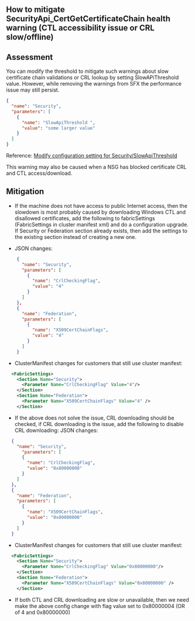 ## How to mitigate SecurityApi_CertGetCertificateChain health warning (CTL accessibility issue or CRL slow/offline)

## Assessment
You can modify the threshold to mitigate such warnings about slow certificate chain validations or CRL lookup by setting SlowAPiThreshold value.  However, while removing the warnings from SFX the performance issue may still persist.

```json
{
  "name": "Security",
  "parameters": [
    {
      "name": "SlowApiThreshold ",
      "value": "some larger value"
    }
  ]
}
```

Reference: [Modify configuration setting for Security/SlowApiThreshold](https://github.com/Microsoft/service-fabric/issues/48)

This warning may also be caused when a NSG has blocked certificate CRL and CTL access/download.

## Mitigation
  * If the machine does not have access to public Internet access, then the slowdown is most probably caused by downloading Windows CTL and disallowed certificates, add the following to fabricSettings (FabricSettings in cluster manifest xml) and do a configuration upgrade. If Security or Federation section already exists, then add the settings to the existing section instead of creating a new one.

  * JSON changes:
```json
    {
      "name": "Security",
      "parameters": [
        {
          "name": "CrlCheckingFlag",
          "value": "4"
        }
      ]
    }, 
    {
      "name": "Federation",
      "parameters": [
        {
          "name": "X509CertChainFlags",
          "value": "4"
        }
      ]
    }
```

* ClusterManifest changes for customers that still use cluster manifest:

```xml
  <FabricSettings>
    <Section Name="Security">
      <Parameter Name="CrlCheckingFlag" Value="4"/>
    </Section>
    <Section Name="Federation">
      <Parameter Name="X509CertChainFlags" Value="4" />
    </Section>
```

* If the above does not solve the issue, CRL downloading should be checked, if CRL downloading is the issue, add the following to disable CRL downloading:
  JSON changes:

```json
  {
    "name": "Security",
      "parameters": [
      {
        "name": "CrlCheckingFlag",
        "value": "0x80000000"
      }
    ]
  },
  {
    "name": "Federation",
    "parameters": [
      {
        "name": "X509CertChainFlags",
        "value": "0x80000000"
      }
    ]
  }
```

* ClusterManifest changes for customers that still use cluster manifest:

```xml
  <FabricSettings>
    <Section Name="Security">
      <Parameter Name="CrlCheckingFlag" Value="0x80000000"/>
    </Section>
    <Section Name="Federation">
      <Parameter Name="X509CertChainFlags" Value="0x80000000" />
    </Section>
```

* If both CTL and CRL downloading are slow or unavailable, then we need make the above config change with flag value set to 0x80000004 (OR of 4 and 0x80000000)
